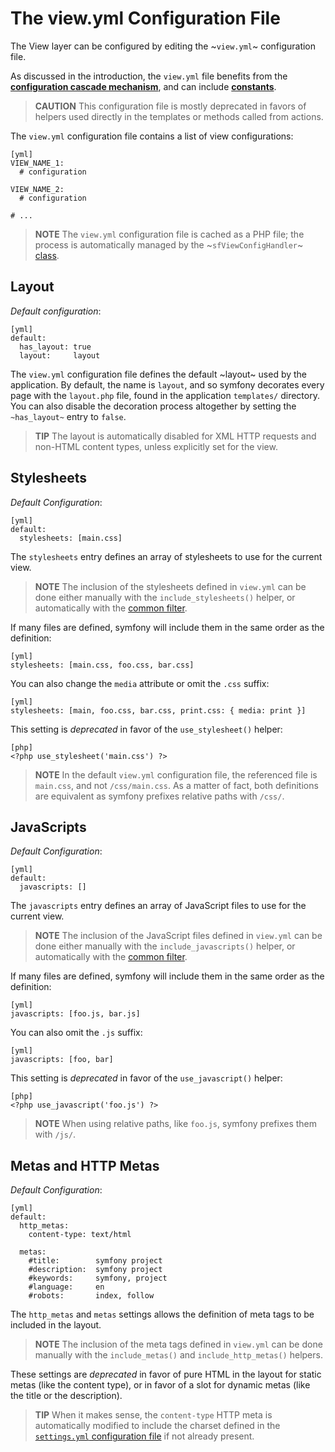 The view.yml Configuration File
===============================

The View layer can be configured by editing the ~`view.yml`~ configuration
file.

As discussed in the introduction, the `view.yml` file benefits from the
[**configuration cascade mechanism**](#chapter_03_configuration_cascade), and
can include [**constants**](#chapter_03_constants).

>**CAUTION**
>This configuration file is mostly deprecated in favors of helpers used
>directly in the templates or methods called from actions.

The `view.yml` configuration file contains a list of view configurations:

    [yml]
    VIEW_NAME_1:
      # configuration

    VIEW_NAME_2:
      # configuration

    # ...

>**NOTE**
>The `view.yml` configuration file is cached as a PHP file; the
>process is automatically managed by the ~`sfViewConfigHandler`~
>[class](#chapter_14_config_handlers_yml).

Layout
------

*Default configuration*:

    [yml]
    default:
      has_layout: true
      layout:     layout

The `view.yml` configuration file defines the default ~layout~ used by the
application. By default, the name is `layout`, and so symfony decorates every
page with the `layout.php` file, found in the application `templates/`
directory. You can also disable the decoration process altogether by setting
the `~has_layout~` entry to `false`.

>**TIP**
>The layout is automatically disabled for XML HTTP requests and non-HTML
>content types, unless explicitly set for the view.

Stylesheets
-----------

*Default Configuration*:

    [yml]
    default:
      stylesheets: [main.css]

The `stylesheets` entry defines an array of stylesheets to use for the current
view.

>**NOTE**
>The inclusion of the stylesheets defined in `view.yml` can be done either
>manually with the `include_stylesheets()` helper, or automatically with
>the [common filter](#chapter_12_common).

If many files are defined, symfony will include them in the same order as the
definition:

    [yml]
    stylesheets: [main.css, foo.css, bar.css]

You can also change the `media` attribute or omit the `.css` suffix:

    [yml]
    stylesheets: [main, foo.css, bar.css, print.css: { media: print }]

This setting is *deprecated* in favor of the `use_stylesheet()` helper:

    [php]
    <?php use_stylesheet('main.css') ?>

>**NOTE**
>In the default `view.yml` configuration file, the referenced file is
>`main.css`, and not `/css/main.css`. As a matter of fact, both definitions
>are equivalent as symfony prefixes relative paths with `/css/`.

JavaScripts
-----------

*Default Configuration*:

    [yml]
    default:
      javascripts: []

The `javascripts` entry defines an array of JavaScript files to use for the
current view.

>**NOTE**
>The inclusion of the JavaScript files defined in `view.yml` can be done
>either manually with the `include_javascripts()` helper, or automatically
>with the [common filter](#chapter_12_common).

If many files are defined, symfony will include them in the same order as the
definition:

    [yml]
    javascripts: [foo.js, bar.js]

You can also omit the `.js` suffix:

    [yml]
    javascripts: [foo, bar]

This setting is *deprecated* in favor of the `use_javascript()` helper:

    [php]
    <?php use_javascript('foo.js') ?>

>**NOTE**
>When using relative paths, like `foo.js`, symfony prefixes them with
>`/js/`.

Metas and HTTP Metas
--------------------

*Default Configuration*:

    [yml]
    default:
      http_metas:
        content-type: text/html

      metas:
        #title:        symfony project
        #description:  symfony project
        #keywords:     symfony, project
        #language:     en
        #robots:       index, follow

The `http_metas` and `metas` settings allows the definition of meta tags to be
included in the layout.

>**NOTE**
>The inclusion of the meta tags defined in `view.yml` can be done manually
>with the `include_metas()` and `include_http_metas()` helpers.

These settings are *deprecated* in favor of pure HTML in the layout for static
metas (like the content type), or in favor of a slot for dynamic metas (like
the title or the description).

>**TIP**
>When it makes sense, the `content-type` HTTP meta is automatically modified
>to include the charset defined in the
>[`settings.yml` configuration file](#chapter_04_sub_charset) if not already present.
